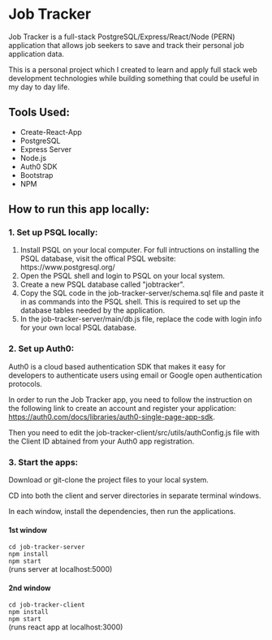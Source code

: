 # Job Tracker

Job Tracker is a full-stack PostgreSQL/Express/React/Node (PERN) application that allows job seekers to save and track their personal job application data.

This is a personal project which I created to learn and apply full stack web development technologies while building something that could be useful in my day to day life.

## Tools Used:

<ul>
<li>Create-React-App</li>
<li>PostgreSQL</li>
<li>Express Server</li>
<li>Node.js</li>
<li>Auth0 SDK</li>
<li>Bootstrap</li>
<li>NPM</li>
</ul>

## How to run this app locally:

### 1. Set up PSQL locally:

<ol>
  <li>Install PSQL on your local computer. For full intructions on installing the PSQL database, visit the offical PSQL website: https://www.postgresql.org/</li>
  <li>Open the PSQL shell and login to PSQL on your local system.</li>
  <li>Create a new PSQL database called "jobtracker". </li>
  <li>Copy the SQL code in the job-tracker-server/schema.sql file and paste it in as commands into the PSQL shell. This is required to set up the database tables needed by the application. </li> 
  <li> In the job-tracker-server/main/db.js file, replace the code with login info for your own local PSQL database. </li>
</ol>

### 2. Set up Auth0:

Auth0 is a cloud based authentication SDK that makes it easy for developers to authenticate users using email or Google open authentication protocols. 

In order to run the Job Tracker app, you need to follow the instruction on the following link to create an account and register your application:  
https://auth0.com/docs/libraries/auth0-single-page-app-sdk. 

Then you need to edit the job-tracker-client/src/utils/authConfig.js file with the Client ID abtained from your Auth0 app registration.

### 3. Start the apps:

Download or git-clone the project files to your local system.

CD into both the client and server directories in separate terminal windows.

In each window, install the dependencies, then run the applications.

#### 1st window

`cd job-tracker-server`  
`npm install`  
`npm start`  
(runs server at localhost:5000)  

#### 2nd window

`cd job-tracker-client`  
`npm install`  
`npm start`  
(runs react app at localhost:3000)  

